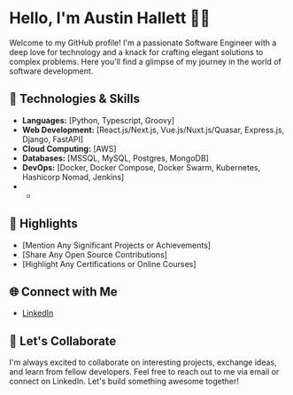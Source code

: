 <!--- Welcome to my GitHub profile! 👋 --->

# Hello, I'm Austin Hallett 👨‍💻

Welcome to my GitHub profile! I'm a passionate Software Engineer with a deep love for technology and a knack for crafting elegant solutions to complex problems. Here you'll find a glimpse of my journey in the world of software development.

## 🔧 Technologies & Skills
- **Languages:** [Python, Typescript, Groovy]
- **Web Development:** [React.js/Next.js, Vue.js/Nuxt.js/Quasar, Express.js, Django, FastAPI]
- **Cloud Computing:** [AWS]
- **Databases:** [MSSQL, MySQL, Postgres, MongoDB]
- **DevOps:** [Docker, Docker Compose, Docker Swarm, Kubernetes, Hashicorp Nomad, Jenkins]
- *

## 🌟 Highlights
- [Mention Any Significant Projects or Achievements]
- [Share Any Open Source Contributions]
- [Highlight Any Certifications or Online Courses]

## 🌐 Connect with Me
- [LinkedIn](https://www.linkedin.com/in/austin-hallett-36b0ba186/)

## 🤝 Let's Collaborate
I'm always excited to collaborate on interesting projects, exchange ideas, and learn from fellow developers. Feel free to reach out to me via email or connect on LinkedIn. Let's build something awesome together!
